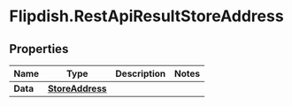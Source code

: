 # Flipdish.RestApiResultStoreAddress

## Properties

Name | Type | Description | Notes
------------ | ------------- | ------------- | -------------
**Data** | [**StoreAddress**](StoreAddress.md) |  | 


